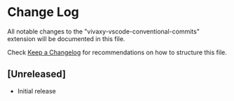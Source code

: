 # Change Log

All notable changes to the "vivaxy-vscode-conventional-commits" extension will
be documented in this file.

Check [Keep a Changelog](http://keepachangelog.com/) for recommendations on how
to structure this file.

## [Unreleased]

- Initial release
